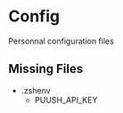 Config
======
Personnal configuration files


Missing Files
-------------
- .zshenv
   - PUUSH_API_KEY
